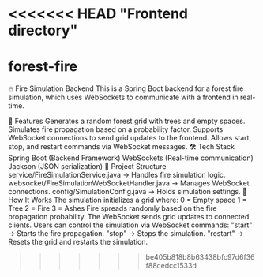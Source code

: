 <<<<<<< HEAD
"Frontend directory" 
=======
# forest-fire

🔥 Fire Simulation Backend
This is a Spring Boot backend for a forest fire simulation, which uses WebSockets to communicate with a frontend in real-time.

🚀 Features
Generates a random forest grid with trees and empty spaces.
Simulates fire propagation based on a probability factor.
Supports WebSocket connections to send grid updates to the frontend.
Allows start, stop, and restart commands via WebSocket messages.
🛠️ Tech Stack
Spring Boot (Backend Framework)
WebSockets (Real-time communication)
Jackson (JSON serialization)
📂 Project Structure
service/FireSimulationService.java → Handles fire simulation logic.
websocket/FireSimulationWebSocketHandler.java → Manages WebSocket connections.
config/SimulationConfig.java → Holds simulation settings.
🔧 How It Works
The simulation initializes a grid where:
0 = Empty space
1 = Tree
2 = Fire
3 = Ashes
Fire spreads randomly based on the fire propagation probability.
The WebSocket sends grid updates to connected clients.
Users can control the simulation via WebSocket commands:
"start" → Starts the fire propagation.
"stop" → Stops the simulation.
"restart" → Resets the grid and restarts the simulation.
>>>>>>> be405b818b8b63438bfc97d6f36f88cedcc1533d

